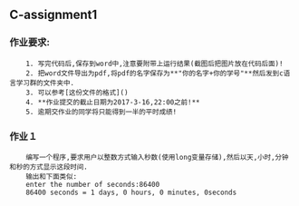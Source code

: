 ## C-assignment1

### 作业要求:
        1. 写完代码后,保存到word中,注意要附带上运行结果(截图后把图片放在代码后面)!
        2. 把word文件导出为pdf,将pdf的名字保存为**"你的名字+你的学号"**然后发到c语言学习群的文件夹中.
        3. 可以参考[这份文件的格式]()
        4. **作业提交的截止日期为2017-3-16,22:00之前!**
        5. 逾期交作业的同学将只能得到一半的平时成绩!

### 作业１
        编写一个程序,要求用户以整数方式输入秒数(使用long变量存储),然后以天,小时,分钟和秒的方式显示这段时间.
        输出和下面类似:
        enter the number of seconds:86400        
        86400 seconds = 1 days, 0 hours, 0 minutes, 0seconds
    
